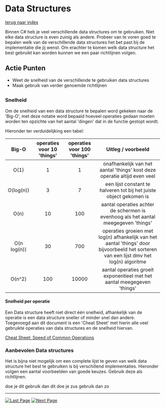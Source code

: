 # Data Structures
[terug naar index](/Index.md)  

Binnen C# heb je veel verschillende data structures om te gebruiken. Niet elke data structure is even zuinig als andere. Probeer van te voren goed te bepalen 
welk van de verschillende data structures het bet past bij de implementatie die jij wenst. Om erachter te komen welk data structure het best gebruikt kan worden 
kunnen we een paar richtlijnen volgen.

## Actie Punten
* Weet de snelheid van de verschillende te gebruiken data structures
* Maak gebruik van verder genoemde richtlijnen
##  

### Snelheid 

Om de snelheid van een data structure te bepalen word gekeken naar de 'Big-O', met deze notatie word bepaald hoeveel operaties gedaan moeten worden ten opzichte van 
het aantal 'dingen' dat in de functie gestopt wordt.

Hieronder ter verduidelijking een tabel:
 
|Big-O|operaties voor 10 'things'|operaties voor 100 'things'|Uitleg / voorbeeld|
|:--:|:--:|:--:|:--:|
|O(1)|1|1|onafhankelijk van het aantal 'things' kost deze operatie altijd even veel|
|O(log(n))|3|7|een lijst constant te halveren tot bij het juiste object gekomen is|
|O(n)|10|100|aantal operaties achter de schermen is evenhoog als het aantal meegegeven 'things'|
|O(n log(n))|30|700|operaties groeien met log(n) afhankelijk van het aantal 'things' door bijvoorbeeld het sorteren van een lijst dmv het log(n) algoritme|
|O(n^2)|100|10000|aantal operaties groeit exponentieel met het aantal meegegeven 'things'|
  
#### Snelheid per operatie

Een Data structure heeft niet direct één snelheid, afhankelijk van de operatie is een data structure sneller of minder snel dan andere. Toegevoegd aan dit document 
is een 'Cheat Sheet' met hierin alle veel gebruikte operaties van data structures en de snelheid hiervan.

[Cheat Sheet: Speed of Common Operations](/Scripting/CheatSheet.md)  

### Aanbevolen Data structures

Het is bijna niet mogelijk om een complete lijst te geven van welk data structure het best te gebruiken is bij verschillend implementaties. Hieronder volgen een 
aantal voorbeelden van goede keuzes. Gebruik deze als richtlijnen.

doe je dit gebruik dan dit
doe je zus gebruik dan zo

---
[![Last Page](https://i.imgur.com/Wr11iwl.png)](/Scripting/UnityApiCalls.md) [![Next Page](https://i.imgur.com/nHLTAf1.png)](/Scripting/UnityUI.md)